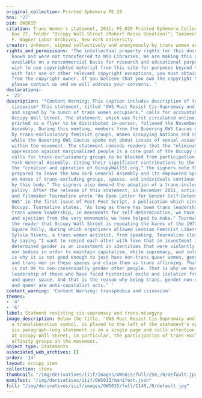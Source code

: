 ```yaml
---
original_collection: Printed Ephemera PE.29
box: '27'
pid: OWS015
citation: Trans Women's statement, 2011; PE.029 Printed Ephemera Collection on Subjects;
  box 27, folder "Occupy Wall Street (Robert Reiss Donation)"; Tamiment Library/Robert
  F. Wagner Labor Archives, New York University
creator: Unknown, signed collectively and anonymously by trans women activists
rights_and_permisisons: 'The intellectual property rights for this document are not
  known and were not transferred to NYU Libraries. We are making this document publicly
  available on a noncommercial basis for research and educational purposes. If you
  wish to use copyrighted material from this site for purposes beyond those in accordance
  with fair use or other relevant copyright exceptions, you must obtain permission
  from the copyright owner. If you believe that you own the copyright to this document,
  please contact us and we will address your concerns. '
declarations:
- '23'
description: '*Content Warning: This caption includes description of transphobia and
  cissexism* This statement, titled "OWS Must Resist Cis-Supremacy and Trans Misogyny,"
  and signed by "a bunch of trans women occupiers," calls for accountability within
  Occupy Wall Street. The statement, which was first circulated online, and was later
  printed as a flyer to be distributed in-person, followed the November 9th General
  Assembly. During this meeting, members from the Queering OWS Caucus were disrupted
  by trans-exclusionary feminist groups, Women Occupying Nations and Strong Women,
  while the Queering OWS Caucus spoke out about issues of sexual assault and racism
  within the movement. The statement reminds readers that the "elimination of systemic
  oppression against marginalized people is a core goal of the Occupy movement" and
  calls for trans-exclusionary groups to be blocked from participation in the New
  York General Assembly. Citing their significant contributions to the movement, including
  the "creation and operation of OccupyWallSt.org," the signers note that they "are
  prepared to leave the New York General Assembly and its empowered Spokes Council
  en masse if trans-excluding groups, spaces, and individuals continue to be tolerated
  by this body.” The signers also demand the adoption of a trans-inclusive safer spaces
  policy. After the release of this statement, in December 2011, activist, artist,
  and filmmaker Tourmaline wrote "An Open Letter for Gender Self-Determination in/at
  OWS" in the first issue of Post Post Script, a publication which circulated during
  Occupy. Tourmaline states, "As long as there has been trans leadership, particularly
  trans women leadership, in movements for self-determination, we have faced resistance
  and ejection from the very movements we have helped to make." Tourmaline reminds
  the reader that Occupy Wall Street is repeating the harms of the 1973 Washington
  Square Rally, during which organizers allowed Lesbian Feminist Liberation to remove
  Sylvia Rivera, a trans woman activist, from speaking. Tourmaline closes her note
  by saying "I want to remind each other with love that an investment in biologically
  determined gender is an investment in identities that were violently imposed on
  our bodies in order to maintain capitalism, white supremacy, and colonialism. That
  is why it is not good enough to just have non-trans queer women, gender queer people,
  and trans men in these spaces and claim them as trans affirming. That is why it
  is not OK to non-consensually gender other people. That is why we must support the
  leadership of those who have faced historical exile and isolation from feminist
  and queer space. And that is the reason why being trans, gender-non-conforming,
  and queer are anti-capitalist acts." '
content_warning: 'Content Warning: transphobia and cissexism'
themes:
- '4'
- '6'
label: Statment resisting cis-supremacy and trans-misogyny
image_description: Below the title, "OWS Must Resist Cis-Supremacy and Trans-Misogyny,"
  a transliberation symbol, is placed to the left of the statement's opening. This
  six paragraph-long statement is on a single page and calls attention to transphobia
  at Occupy Wall Street, in particular, the participation of trans-exclusionary feminist
  affinity groups in the movement.
object_type: Statements
associated_web_archives: []
order: '14'
layout: occupy_item
collection: items
thumbnail: "/img/derivatives/iiif/images/OWS015/full/250,/0/default.jpg"
manifest: "/img/derivatives/iiif/OWS015/manifest.json"
full: "/img/derivatives/iiif/images/OWS015/full/1140,/0/default.jpg"
---
```

